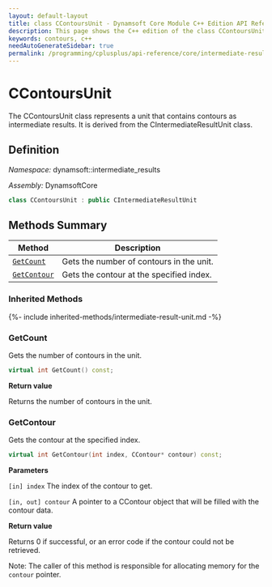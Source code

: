 ```yaml
---
layout: default-layout
title: class CContoursUnit - Dynamsoft Core Module C++ Edition API Reference
description: This page shows the C++ edition of the class CContoursUnit in Dynamsoft Core Module.
keywords: contours, c++
needAutoGenerateSidebar: true
permalink: /programming/cplusplus/api-reference/core/intermediate-results/contours-unit-v2.0.0.html
---
```


# CContoursUnit

The CContoursUnit class represents a unit that contains contours as intermediate results. It is derived from the CIntermediateResultUnit class.

## Definition

*Namespace:* dynamsoft::intermediate_results

*Assembly:* DynamsoftCore

```cpp
class CContoursUnit : public CIntermediateResultUnit
```

## Methods Summary

| Method                    | Description |
|---------------------------|---------------------------------------------|
| [`GetCount`](#getcount)   | Gets the number of contours in the unit.    |
| [`GetContour`](#getcontour) | Gets the contour at the specified index.  |

### Inherited Methods

{%- include inherited-methods/intermediate-result-unit.md -%}

### GetCount

Gets the number of contours in the unit.

```cpp
virtual int GetCount() const;
```

**Return value**

Returns the number of contours in the unit.

### GetContour

Gets the contour at the specified index.

```cpp
virtual int GetContour(int index, CContour* contour) const;
```

**Parameters**

`[in] index` The index of the contour to get.

`[in, out] contour` A pointer to a CContour object that will be filled with the contour data.

**Return value**

Returns 0 if successful, or an error code if the contour could not be retrieved.

Note: The caller of this method is responsible for allocating memory for the `contour` pointer.
